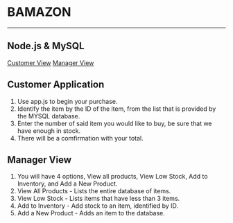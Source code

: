 # BAMAZON

- - -

## Node.js & MySQL

[Customer View](https://drive.google.com/file/d/1lfFw_a41Bc0bbkPkpsyuGeWl-GPRhYy9/view?usp=sharing)
[Manager View](https://drive.google.com/file/d/1CunqFBMVZzbl2JkdVRcbdzUAGSheHMit/view?usp=sharing)

## Customer Application

1. Use app.js to begin your purchase.
2. Identify the item by the ID of the item, from the list that is provided by the MYSQL database.
3. Enter the number of said item you would like to buy, be sure that we have enough in stock.
4. There will be a comfirmation with your total.



## Manager View

1. You will have 4 options, View all products, View Low Stock, Add to Inventory, and Add a New Product.
2. View All Products - Lists the entire database of items.
3. View Low Stock - Lists items that have less than 3 items.
4. Add to Inventory - Add stock to an item, identified by ID.
5. Add a New Product - Adds an item to the database.





